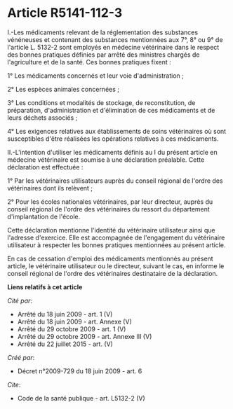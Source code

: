 # Article R5141-112-3

I.-Les médicaments relevant de la réglementation des substances vénéneuses et contenant des substances mentionnées aux 7°, 8°
ou 9° de l'article L. 5132-2 sont employés en médecine vétérinaire dans le respect des bonnes pratiques définies par arrêté
des ministres chargés de l'agriculture et de la santé. Ces bonnes pratiques fixent : 

1° Les médicaments concernés et leur voie d'administration ; 

2° Les espèces animales concernées ; 

3° Les conditions et modalités de stockage, de reconstitution, de préparation, d'administration et d'élimination de ces
médicaments et de leurs déchets associés ; 

4° Les exigences relatives aux établissements de soins vétérinaires où sont susceptibles d'être réalisées les opérations
relatives à ces médicaments. 

II.-L'intention d'utiliser les médicaments définis au I du présent article en médecine vétérinaire est soumise à une
déclaration préalable. Cette déclaration est effectuée : 

1° Par les vétérinaires utilisateurs auprès du conseil régional de l'ordre des vétérinaires dont ils relèvent ; 

2° Pour les écoles nationales vétérinaires, par leur directeur, auprès du conseil régional de l'ordre des vétérinaires du
ressort du département d'implantation de l'école. 

Cette déclaration mentionne l'identité du vétérinaire utilisateur ainsi que l'adresse d'exercice. Elle est accompagnée de
l'engagement du vétérinaire utilisateur à respecter les bonnes pratiques mentionnées au présent article. 

En cas de cessation d'emploi des médicaments mentionnés au présent article, le vétérinaire utilisateur ou le directeur,
suivant le cas, en informe le conseil régional de l'ordre des vétérinaires destinataire de la déclaration.

**Liens relatifs à cet article**

_Cité par_:

  - Arrêté du 18 juin 2009 - art. 1 (V)
  - Arrêté du 18 juin 2009 - art. Annexe (V)
  - Arrêté du 29 octobre 2009 - art. 1 (V)
  - Arrêté du 29 octobre 2009 - art. Annexe III (V)
  - Arrêté du 22 juillet 2015 - art. (V)

_Créé par_:

  - Décret n°2009-729 du 18 juin 2009 - art. 6

_Cite_:

  - Code de la santé publique - art. L5132-2 (V)
